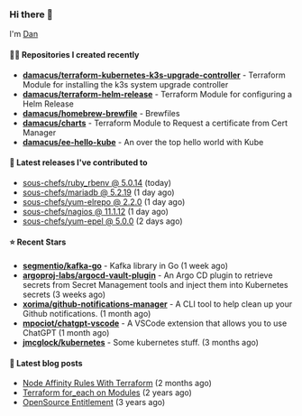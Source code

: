 

### Hi there 👋

I'm [Dan](https://medium.com/@dan.m.webb)

#### 👨‍💻 Repositories I created recently
- **[damacus/terraform-kubernetes-k3s-upgrade-controller](https://github.com/damacus/terraform-kubernetes-k3s-upgrade-controller)** - Terraform Module for installing the k3s system upgrade controller
- **[damacus/terraform-helm-release](https://github.com/damacus/terraform-helm-release)** - Terraform Module for configuring a Helm Release
- **[damacus/homebrew-brewfile](https://github.com/damacus/homebrew-brewfile)** - Brewfiles
- **[damacus/charts](https://github.com/damacus/charts)** - Terraform Module to Request a certificate from Cert Manager
- **[damacus/ee-hello-kube](https://github.com/damacus/ee-hello-kube)** - An over the top hello world with Kube

#### 🚀 Latest releases I've contributed to


- [sous-chefs/ruby_rbenv @ 5.0.14](https://github.com/sous-chefs/ruby_rbenv/releases/tag/5.0.14) (today)
- [sous-chefs/mariadb @ 5.2.19](https://github.com/sous-chefs/mariadb/releases/tag/5.2.19) (1 day ago)
- [sous-chefs/yum-elrepo @ 2.2.0](https://github.com/sous-chefs/yum-elrepo/releases/tag/2.2.0) (1 day ago)
- [sous-chefs/nagios @ 11.1.12](https://github.com/sous-chefs/nagios/releases/tag/11.1.12) (1 day ago)
- [sous-chefs/yum-epel @ 5.0.0](https://github.com/sous-chefs/yum-epel/releases/tag/5.0.0) (2 days ago)

#### ⭐ Recent Stars


- **[segmentio/kafka-go](https://github.com/segmentio/kafka-go)** - Kafka library in Go (1 week ago)
- **[argoproj-labs/argocd-vault-plugin](https://github.com/argoproj-labs/argocd-vault-plugin)** - An Argo CD plugin to retrieve secrets from Secret Management tools and inject them into Kubernetes secrets (3 weeks ago)
- **[xorima/github-notifications-manager](https://github.com/xorima/github-notifications-manager)** - A CLI tool to help clean up your Github notifications. (1 month ago)
- **[mpociot/chatgpt-vscode](https://github.com/mpociot/chatgpt-vscode)** - A VSCode extension that allows you to use ChatGPT (1 month ago)
- **[jmcglock/kubernetes](https://github.com/jmcglock/kubernetes)** - Some kubernetes stuff. (3 months ago)

#### 📄 Latest blog posts
- [Node Affinity Rules With Terraform](https://awstip.com/node-affinity-rules-with-terraform-a0766e0bb1da?source=rss-bbba9c670f6e------2) (2 months ago)
- [Terraform for_each on Modules](https://medium.com/@dan.m.webb/terraform-for-each-on-modules-bcf17c97e9ff?source=rss-bbba9c670f6e------2) (2 years ago)
- [OpenSource Entitlement](https://medium.com/@dan.m.webb/opensource-entitlement-f4584a035063?source=rss-bbba9c670f6e------2) (3 years ago)
